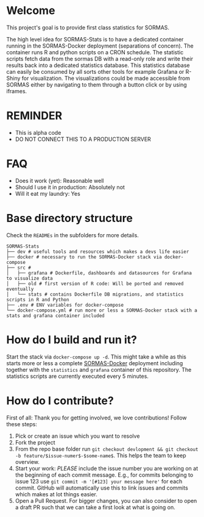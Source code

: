 # Welcome
This project's goal is to provide first class statistics for SORMAS.

The high level idea for SORMAS-Stats is to have a dedicated container running in the SORMAS-Docker deployment (separations of concern). The container runs R and python scripts on a CRON schedule. The statistic scripts fetch data from the sormas DB with a read-only role and write their results back into a dedicated statistics database. This statistics database can easily be consumed by all sorts other tools for example Grafana or R-Shiny for visualization. The visualizations could be made accessible from SORMAS either by navigating to them through a button click or by using iframes.

# REMINDER
* This is alpha code
* DO NOT CONNECT THIS TO A PRODUCTION SERVER

# FAQ
* Does it work (yet): Reasonable well
* Should I use it in production: Absolutely not
* Will it eat my laundry: Yes


# Base directory structure
Check the `READMEs` in the subfolders for more details.

```
SORMAS-Stats
├── dev # useful tools and resources which makes a devs life easier
├── docker # necessary to run the SORMAS-Docker stack via docker-compose
├── src #
│   ├── grafana # Dockerfile, dashboards and datasources for Grafana to visualize data
│   ├── old # first version of R code: Will be ported and removed eventually
│   └── stats # contains Dockerfile DB migrations, and statistics scripts in R and Python
├── .env # ENV variables for docker-compose
└── docker-compose.yml # run more or less a SORMAS-Docker stack with a stats and grafana container included
```

# How do I build and run it?
Start the stack via `docker-compose up -d`. This might take a while as this starts more or less a complete [SORMAS-Docker]() deployment including together with the `statistics` and `grafana` container of this repository. The statistics scripts are currently executed every 5 minutes.

# How do I contribute?
First of all: Thank you for getting involved, we love contributions! Follow these steps:
1. Pick or create an issue which you want to resolve
1. Fork the project
1. From the repo base folder run `git checkout devlopment && git checkout -b feature/$issue-numer$-$some-name$`. This helps the team to keep overview.
1. Start your work: *PLEASE* include the issue number you are working on at the beginning of each commit message. E.g., for commits belonging to issue 123 use `git commit -m '[#123] your message here'` for each commit. GitHub will automatically use this to link issues and commits which makes at lot things easier.
1. Open a Pull Request. For bigger changes, you can also consider to open a draft PR such that we can take a first look at what is going on.